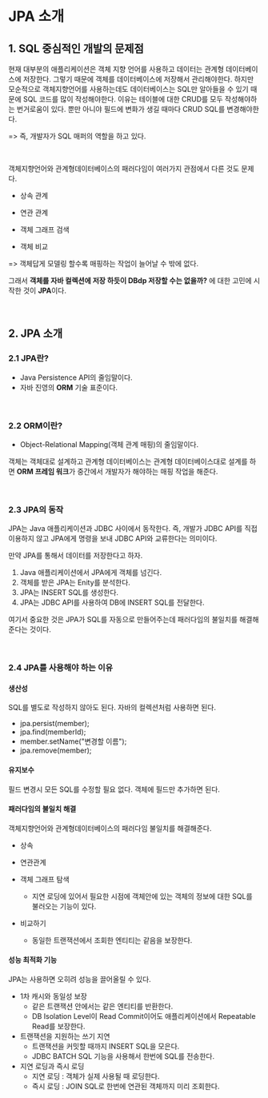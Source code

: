 # JPA 소개

## 1. SQL 중심적인 개발의 문제점

현재 대부분의 애플리케이션은 객체 지향 언어를 사용하고 데이터는 관계형 데이터베이스에 저장한다. 그렇기 때문에 객체를 데이터베이스에 저장해서 관리해야한다. 하지만 모순적으로 객체지향언어를 사용하는데도 데이터베이스는 SQL만 알아들을 수 있기 때문에 SQL 코드를 많이 작성해야한다. 이유는 테이블에 대한 CRUD를 모두 작성해야하는 번거로움이 있다. 뿐만 아니야 필드에 변화가 생길 때마다 CRUD SQL를 변경해야한다.

=> 즉, 개발자가 SQL 매퍼의 역할을 하고 있다.

<br>

객체지향언어와 관계형데이터베이스의 패러다임이 여러가지 관점에서 다른 것도 문제다.

- 상속 관계

- 연관 관계

- 객체 그래프 검색

- 객체 비교

=> 객체답게 모델링 할수록 매핑하는 작업이 늘어날 수 밖에 없다.

그래서 **객체를 자바 컬렉션에 저장 하듯이 DBdp 저장할 수는 없을까?** 에 대한 고민에 시작한 것이 **JPA**이다.

<br>

## 2. JPA 소개

### 2.1 JPA란?

- Java Persistence API의 줄임말이다.
- 자바 진영의 **ORM** 기술 표준이다.

<br>

### 2.2 ORM이란?

- Object-Relational Mapping(객체 관계 매핑)의 줄임말이다.

객체는 객체대로 설계하고 관계형 데이터베이스는 관계형 데이터베이스대로 설계를 하면 **ORM 프레임 워크**가 중간에서 개발자가 해야하는 매핑 작업을 해준다.

<br>

### 2.3 JPA의 동작

JPA는 Java 애플리케이션과 JDBC 사이에서 동작한다. 즉, 개발가 JDBC API를 직접 이용하지 않고 JPA에게 명령을 보내 JDBC API와 교류한다는 의미이다.

만약 JPA를 통해서 데이터를 저장한다고 하자.

1. Java 애플리케이션에서 JPA에게 객체를 넘긴다.
2. 객체를 받은 JPA는 Enity를 분석한다.
3. JPA는 INSERT SQL를 생성한다.
4. JPA는 JDBC API를 사용하여 DB에 INSERT SQL를 전달한다.

여기서 중요한 것은 JPA가 SQL를 자동으로 만들어주는데 패러다임의 불일치를 해결해준다는 것이다.

<br>

### 2.4 JPA를 사용해야 하는 이유

#### 생산성

SQL를 별도로 작성하지 않아도 된다. 자바의 컬렉션처럼 사용하면 된다.

- jpa.persist(member);
- jpa.find(memberId);
- member.setName("변경할 이름");
- jpa.remove(member);

#### 유지보수

필드 변경시 모든 SQL를 수정할 필요 없다. 객체에 필드만 추가하면 된다.

#### 패러다임의 불일치 해결

객체지향언어와 관계형데이터베이스의 패러다임 불일치를 해결해준다.

- 상속

- 연관관계

- 객체 그래프 탐색
  - 지연 로딩에 있어서 필요한 시점에 객체안에 있는 객체의 정보에 대한 SQL를 불러오는 기능이 있다.

- 비교하기
  - 동일한 트랜잭션에서 조회한 엔티티는 같음을 보장한다.

#### 성능 최적화 기능

JPA는 사용하면 오히려 성능을 끌어올릴 수 있다.

- 1차 캐시와 동일성 보장
  - 같은 트랜잭션 안에서는 같은 엔티티를 반환한다.
  - DB Isolation Level이 Read Commit이어도 애플리케이션에서 Repeatable Read를 보장한다.
- 트랜잭션을 지원하는 쓰기 지연
  - 트랜잭션을 커밋할 때까지 INSERT SQL을 모은다.
  - JDBC BATCH SQL 기능을 사용해서 한번에 SQL를 전송한다.
- 지연 로딩과 즉시 로딩
  - 지연 로딩 : 객체가 실제 사용될 때 로딩한다.
  - 즉시 로딩 : JOIN SQL로 한번에 연관된 객체까지 미리 조회한다.